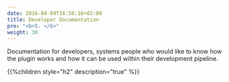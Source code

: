 ```yaml
---
date: 2016-04-09T16:50:16+02:00
title: Developer Documentation
pre: "<b>5. </b>"
weight: 30
---
```


Documentation for developers, systems people who would like to know how the plugin works and how it can be used within their development pipeline.


{{%children style="h2" description="true" %}}
